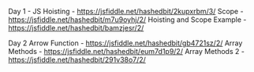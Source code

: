 Day 1 - JS
Hoisting - https://jsfiddle.net/hashedbit/2kupxrbm/3/
Scope - https://jsfiddle.net/hashedbit/m7u9oyhj/2/
Hoisting and Scope Example - https://jsfiddle.net/hashedbit/bamzjesr/2/

Day 2
Arrow Function - https://jsfiddle.net/hashedbit/gb4721sz/2/
Array Methods - https://jsfiddle.net/hashedbit/eum7d1p9/2/
Array Methods 2 - https://jsfiddle.net/hashedbit/291v38o7/2/
